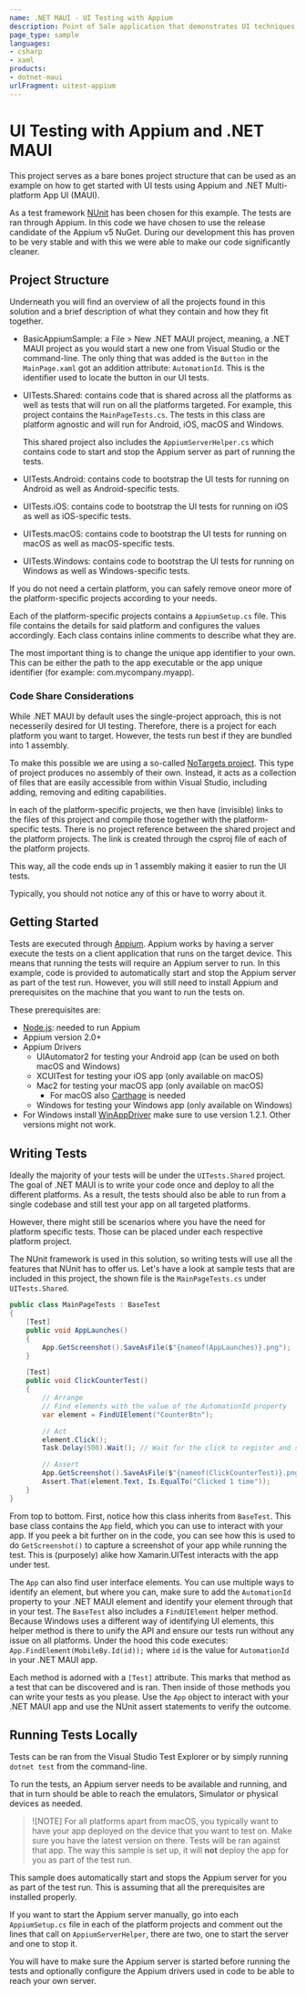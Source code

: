 ```yaml
---
name: .NET MAUI - UI Testing with Appium
description: Point of Sale application that demonstrates UI techniques for customizing a sidebar menu, tab bars, radio buttons, and more. The project features a desktop/tablet UI and a mobile UI.
page_type: sample
languages:
- csharp
- xaml
products:
- dotnet-maui
urlFragment: uitest-appium
---
```


# UI Testing with Appium and .NET MAUI

This project serves as a bare bones project structure that can be used as an example on how to get started with UI tests using Appium and .NET Multi-platform App UI (MAUI).

As a test framework [NUnit](https://nunit.org/) has been chosen for this example. The tests are ran through Appium. In this code we have chosen to use the release candidate of the Appium v5 NuGet. During our development this has proven to be very stable and with this we were able to make our code significantly cleaner.

## Project Structure

Underneath you will find an overview of all the projects found in this solution and a brief description of what they contain and how they fit together.

* BasicAppiumSample: a File > New .NET MAUI project, meaning, a .NET MAUI project as you would start a new one from Visual Studio or the command-line. The only thing that was added is the `Button` in the `MainPage.xaml` got an addition attribute: `AutomationId`. This is the identifier used to locate the button in our UI tests.

* UITests.Shared: contains code that is shared across all the platforms as well as tests that will run on all the platforms targeted. For example, this project contains the `MainPageTests.cs`. The tests in this class are platform agnostic and will run for Android, iOS, macOS and Windows.

  This shared project also includes the `AppiumServerHelper.cs` which contains code to start and stop the Appium server as part of running the tests.

* UITests.Android: contains code to bootstrap the UI tests for running on Android as well as Android-specific tests.
* UITests.iOS: contains code to bootstrap the UI tests for running on iOS as well as iOS-specific tests.
* UITests.macOS: contains code to bootstrap the UI tests for running on macOS as well as macOS-specific tests.
* UITests.Windows: contains code to bootstrap the UI tests for running on Windows as well as Windows-specific tests.

If you do not need a certain platform, you can safely remove oneor more of the platform-specific projects according to your needs.

Each of the platform-specific projects contains a `AppiumSetup.cs` file. This file contains the details for said platform and configures the values accordingly. Each class contains inline comments to describe what they are.

The most important thing is to change the unique app identifier to your own. This can be either the path to the app executable or the app unique identifier  (for example: com.mycompany.myapp).

### Code Share Considerations

While .NET MAUI by default uses the single-project approach, this is not necesserily desired for UI testing. Therefore, there is a project for each platform you want to target. However, the tests run best if they are bundled into 1 assembly.

To make this possible we are using a so-called [NoTargets project](https://github.com/microsoft/MSBuildSdks/blob/main/src/NoTargets/). This type of project produces no assembly of their own. Instead, it acts as a collection of files that are easily accessible from within Visual Studio, including adding, removing and editing capabilities.

In each of the platform-specific projects, we then have (invisible) links to the files of this project and compile those together with the platform-specific tests. There is no project reference between the shared project and the platform projects. The link is created through the csproj file of each of the platform projects.

This way, all the code ends up in 1 assembly making it easier to run the UI tests.

Typically, you should not notice any of this or have to worry about it.

## Getting Started

Tests are executed through [Appium](https://appium.io/). Appium works by having a server execute the tests on a client application that runs on the target device. This means that running the tests will require an Appium server to run. In this example, code is provided to automatically start and stop the Appium server as part of the test run. However, you will still need to install Appium and prerequisites on the machine that you want to run the tests on.

These prerequisites are:

* [Node.js](https://nodejs.org/): needed to run Appium
* Appium version 2.0+
* Appium Drivers
  * UIAutomator2 for testing your Android app (can be used on both macOS and Windows)
  * XCUITest for testing your iOS app (only available on macOS)
  * Mac2 for testing your macOS app (only available on macOS)
    * For macOS also [Carthage](https://github.com/Carthage/Carthage) is needed
  * Windows for testing your Windows app (only available on Windows)
* For Windows install [WinAppDriver](https://github.com/microsoft/WinAppDriver) make sure to use version 1.2.1. Other versions might not work.

<!-- TODO: Link to instructions -->

## Writing Tests

Ideally the majority of your tests will be under the `UITests.Shared` project. The goal of .NET MAUI is to write your code once and deploy to all the different platforms. As a result, the tests should also be able to run from a single codebase and still test your app on all targeted platforms.

However, there might still be scenarios where you have the need for platform specific tests. Those can be placed under each respective platform project.

The NUnit framework is used in this solution, so writing tests will use all the features that NUnit has to offer us. Let's have a look at sample tests that are included in this project, the shown file is the `MainPageTests.cs` under `UITests.Shared`.

```csharp
public class MainPageTests : BaseTest
{
    [Test]
    public void AppLaunches()
    {
        App.GetScreenshot().SaveAsFile($"{nameof(AppLaunches)}.png");
    }

    [Test]
    public void ClickCounterTest()
    {
        // Arrange
        // Find elements with the value of the AutomationId property
        var element = FindUIElement("CounterBtn");

        // Act
        element.Click();
        Task.Delay(500).Wait(); // Wait for the click to register and show up on the screenshot

        // Assert
        App.GetScreenshot().SaveAsFile($"{nameof(ClickCounterTest)}.png");
        Assert.That(element.Text, Is.EqualTo("Clicked 1 time"));
    }
}
```

From top to bottom. First, notice how this class inherits from `BaseTest`. This base class contains the `App` field, which you can use to interact with your app. If you peek a bit further on in the code, you can see how this is used to do `GetScreenshot()` to capture a screenshot of your app while running the test. This is (purposely) alike how Xamarin.UITest interacts with the app under test.

The `App` can also find user interface elements. You can use multiple ways to identify an element, but where you can, make sure to add the `AutomationId` property to your .NET MAUI element and identify your element through that in your test. The `BaseTest` also includes a `FindUIElement` helper method. Because Windows uses a different way of identifying UI elements, this helper method is there to unify the API and ensure our tests run without any issue on all platforms. Under the hood this code executes: `App.FindElement(MobileBy.Id(id));` where `id` is the value for `AutomationId` in your .NET MAUI app.

Each method is adorned with a `[Test]` attribute. This marks that method as a test that can be discovered and is ran. Then inside of those methods you can write your tests as you please. Use the `App` object to interact with your .NET MAUI app and use the NUnit assert statements to verify the outcome.

## Running Tests Locally

Tests can be ran from the Visual Studio Test Explorer or by simply running `dotnet test` from the command-line.

To run the tests, an Appium server needs to be available and running, and that in turn should be able to reach the emulators, Simulator or physical devices as needed.

> ![NOTE]
> For all platforms apart from macOS, you typically want to have your app deployed on the device that you want to test on. Make sure you have the latest version on there. Tests will be ran against that app. The way this sample is set up, it will **not** deploy the app for you as part of the test run.

This sample does automatically start and stops the Appium server for you as part of the test run. This is assuming that all the prerequisites are installed properly.

If you want to start the Appium server manually, go into each `AppiumSetup.cs` file in each of the platform projects and comment out the lines that call on `AppiumServerHelper`, there are two, one to start the server and one to stop it.

You will have to make sure the Appium server is started before running the tests and optionally configure the Appium drivers used in code to be able to reach your own server.
